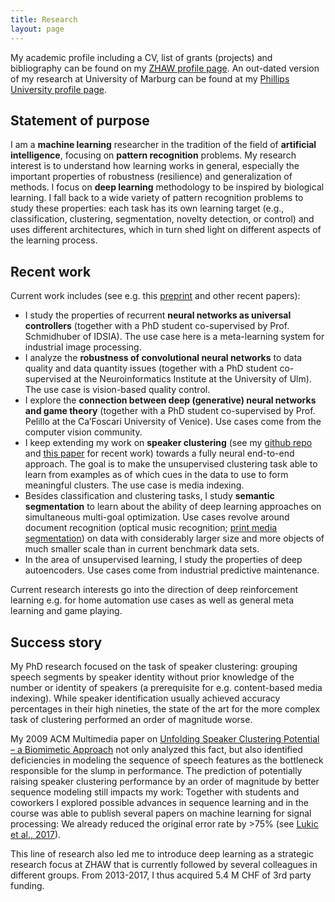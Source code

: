 ```yaml
---
title: Research
layout: page
---
```


My academic profile including a CV, list of grants (projects) and bibliography can be found on my [ZHAW profile page](http://www.zhaw.ch/=stdm). An out-dated version of my research at University of Marburg can be found at my [Phillips University profile page](http://www.informatik.uni-marburg.de/~stadelmann/research.html).

## Statement of purpose

I am a **machine learning** researcher in the tradition of the field of **artificial intelligence**, focusing on **pattern recognition** problems. My research interest is to understand how learning works in general, especially the important properties of robustness (resilience) and generalization of methods. I focus on **deep learning** methodology to be inspired by biological learning. I fall back to a wide variety of pattern recognition problems to study these properties: each task has its own learning target (e.g., classification, clustering, segmentation, novelty detection, or control) and uses different architectures, which in turn shed light on different aspects of the learning process. 

## Recent work

Current work includes (see e.g. this [preprint](https://stdm.github.io/downloads/papers/Beyond_ImageNet_preprint_2018.pdf) and other recent papers):
  * I study the properties of recurrent **neural networks as universal controllers** (together with a PhD student co-supervised by Prof. Schmidhuber of IDSIA). The use case here is a meta-learning system for industrial image processing.
  * I analyze the **robustness of convolutional neural networks** to data quality and data quantity issues (together with a PhD student co-supervised at the Neuroinformatics Institute at the University of Ulm). The use case is vision-based quality control.
  * I explore the **connection between deep (generative) neural networks and game theory** (together with a PhD student co-supervised by Prof. Pelillo at the Ca’Foscari University of Venice). Use cases come from the computer vision community.
  * I keep extending my work on **speaker clustering** (see my [github repo](https://github.com/stdm/ZHAW_deep_voice) and [this paper](https://www.zhaw.ch/no_cache/de/forschung/personen-publikationen-projekte/detailansicht-publikation/publikation/212963/) for recent work) towards a fully neural end-to-end approach. The goal is to make the unsupervised clustering task able to learn from examples as of which cues in the data to use to form meaningful clusters. The use case is media indexing.
  * Besides classification and clustering tasks, I study **semantic segmentation** to learn about the ability of deep learning approaches on simultaneous multi-goal optimization. Use cases revolve around document recognition (optical music recognition; [print media segmentation](https://www.zhaw.ch/no_cache/de/forschung/personen-publikationen-projekte/detailansicht-publikation/publikation/212962/)) on data with considerably larger size and more objects of much smaller scale than in current benchmark data sets.
  * In the area of unsupervised learning, I study the properties of deep autoencoders. Use cases come from industrial predictive maintenance.

Current research interests go into the direction of deep reinforcement learning e.g. for home automation use cases as well as general meta learning and game playing.

## Success story

My PhD research focused on the task of speaker clustering: grouping speech segments by speaker identity without prior knowledge of the number or identity of speakers (a prerequisite for e.g. content-based media indexing). While speaker identification usually achieved accuracy percentages in their high nineties, the state of the art for the more complex task of clustering performed an order of magnitude worse. 

My 2009 ACM Multimedia paper on [Unfolding Speaker Clustering Potential – a Biomimetic Approach](http://www.informatik.uni-marburg.de/~stadelmann/download/papers/ACMMM_2009.pdf) not only analyzed this fact, but also identified deficiencies in modeling the sequence of speech features as the bottleneck responsible for the slump in performance. The prediction of potentially raising speaker clustering performance by an order of magnitude by better sequence modeling still impacts my work: Together with students and coworkers I explored possible advances in sequence learning and in the course was able to publish several papers on machine learning for signal processing: We already reduced the original error rate by >75% (see [Lukic et al., 2017](https://www.zhaw.ch/no_cache/de/forschung/personen-publikationen-projekte/detailansicht-publikation/publikation/212963/)).

This line of research also led me to introduce deep learning as a strategic research focus at ZHAW that is currently followed by several colleagues in different groups. From 2013-2017, I thus acquired 5.4 M CHF of 3rd party funding.
